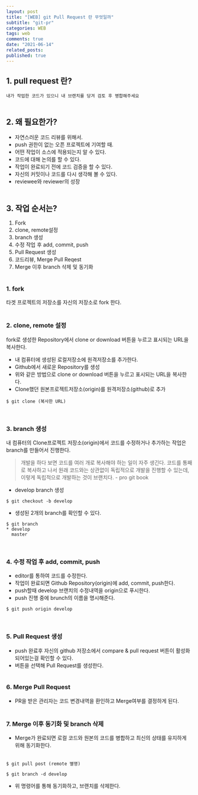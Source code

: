 ```yaml
---
layout: post
title: "[WEB] git Pull Request 란 무엇일까"
subtitle: "git-pr"
categories: WEB
tags: web
comments: true
date: "2021-06-14"
related_posts:
published: true
---
```


## 1. pull request 란?

`내가 작업한 코드가 있으니 내 브랜치를 당겨 검토 후 병합해주세요`
<br><br>

## 2. 왜 필요한가?

- 자연스러운 코드 리뷰를 위해서.
- push 권한이 없는 오픈 프로젝트에 기여할 때.
- 어떤 작업이 소스에 적용되는지 알 수 있다.
- 코드에 대해 논의를 할 수 있다.
- 작업이 완료되기 전에 코드 검증을 할 수 있다.
- 자신의 커밋이나 코드를 다시 생각해 볼 수 있다.
- reviewee와 reviewer의 성장
  <br><br>

## 3. 작업 순서는?

1. Fork
2. clone, remote설정
3. branch 생성
4. 수정 작업 후 add, commit, push
5. Pull Request 생성
6. 코드리뷰, Merge Pull Reqest
7. Merge 이후 branch 삭제 및 동기화
   <br><br>

### 1. fork

타겟 프로젝트의 저장소를 자신의 저장소로 fork 한다.
<br><br>

### 2. clone, remote 설정

fork로 생성한 Repository에서 clone or download 버튼을 누르고 표시되는 URL을 복사한다.<br>

- 내 컴퓨터에 생성된 로컬저장소에 원격저장소를 추가한다.
- Github에서 새로운 Repository를 생성
- 위와 같은 방법으로 clone or download 버튼을 누르고 표시되는 URL을 복사한다.
- Clone했던 원본프로젝트저장소(origin)를 원격저장소(github)로 추가
  <br>

```
$ git clone (복사한 URL)
```

<br>

### 3. branch 생성

내 컴퓨터의 Clone프로젝트 저장소(origin)에서 코드를 수정하거나 추가하는 작업은 branch를 만들어서 진행한다.
<br>

> 개발을 하다 보면 코드를 여러 개로 복사해야 하는 일이 자주 생긴다. 코드를 통째로 복사하고 나서 원래 코드와는 상관없이 독립적으로 개발을 진행할 수 있는데, 이렇게 독립적으로 개발하는 것이 브랜치다. - pro git book

- develop branch 생성

```
$ git checkout -b develop
```

- 생성된 2개의 branch를 확인할 수 있다.

```
$ git branch
* develop
  master
```

<br>

### 4. 수정 작업 후 add, commit, push

- editor를 통하여 코드를 수정한다.
- 작업이 완료되면 Github Repository(origin)에 add, commit, push한다.
- push할때 develop 브랜치의 수정내역을 origin으로 푸시한다.
- push 진행 중에 brunch의 이름을 명시해준다.
  <br>

```
$ git push origin develop
```

<br>

### 5. Pull Request 생성

- push 완료후 자신의 github 저장소에서 compare & pull request 버튼이 활성화 되어있는걸 확인할 수 있다.
- 버튼을 선택해 Pull Request를 생성한다.
  <br><br>

### 6. Merge Pull Request

- PR을 받은 관리자는 코드 변경내역을 환인하고 Merge여부를 결정하게 된다.
  <br><br>

### 7. Merge 이후 동기화 및 branch 삭제

- Merge가 완료되면 로컬 코드와 원본의 코드를 병합하고 최신의 상태를 유지하게 위해 동기화한다.
  <br><br>

```
$ git pull post (remote 별명)
```

```
$ git branch -d develop
```

- 위 명령어를 통해 동기화하고, 브랜치를 삭제한다.
